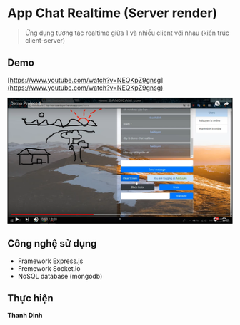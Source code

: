 # App Chat Realtime (Server render)
> Ứng dụng tương tác realtime giữa 1 và nhiều client với nhau (kiến trúc client-server)

## Demo
[https://www.youtube.com/watch?v=NEQKpZ9gnsg](https://www.youtube.com/watch?v=NEQKpZ9gnsg)

![](./images/i1.png)

## Công nghệ sử dụng
- Framework Express.js
- Fremework Socket.io
- NoSQL database (mongodb)

## Thực hiện
**Thanh Dinh**